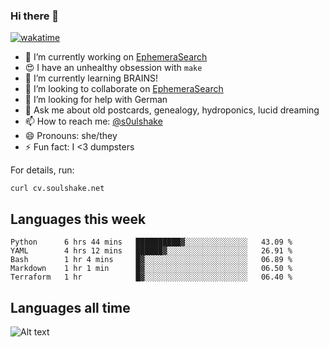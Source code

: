 ### Hi there 👋

[![wakatime](https://wakatime.com/badge/user/08339702-a231-40c4-8838-d449bd2ff951.svg)](https://wakatime.com/@08339702-a231-40c4-8838-d449bd2ff951)

<!--
**soulshake/soulshake** is a ✨ _special_ ✨ repository because its `README.md` (this file) appears on your GitHub profile.

Here are some ideas to get you started:

- 🔭 I’m currently working on ...
- 🌱 I’m currently learning ...
- 👯 I’m looking to collaborate on ...
- 🤔 I’m looking for help with ...
- 💬 Ask me about ...
- 📫 How to reach me: ...
- 😄 Pronouns: ...
- ⚡ Fun fact: ...
-->


- 🔭 I’m currently working on [EphemeraSearch](https://www.ephemerasearch.com/)
- 😍 I have an unhealthy obsession with `make`
- 🌱 I’m currently learning BRAINS!
- 👯 I’m looking to collaborate on [EphemeraSearch](https://www.ephemerasearch.com/)
- 🤔 I’m looking for help with German
- 💬 Ask me about old postcards, genealogy, hydroponics, lucid dreaming
- 📫 How to reach me: [@s0ulshake](https://twitter.com/soulshake)
- 😄 Pronouns: she/they
- ⚡ Fun fact: I <3 dumpsters

For details, run:

```
curl cv.soulshake.net
```

## Languages this week

<!--START_SECTION:waka-->
```text
Python      6 hrs 44 mins   ██████████▓░░░░░░░░░░░░░░   43.09 % 
YAML        4 hrs 12 mins   ██████▓░░░░░░░░░░░░░░░░░░   26.91 % 
Bash        1 hr 4 mins     █▓░░░░░░░░░░░░░░░░░░░░░░░   06.89 % 
Markdown    1 hr 1 min      █▓░░░░░░░░░░░░░░░░░░░░░░░   06.50 % 
Terraform   1 hr            █▓░░░░░░░░░░░░░░░░░░░░░░░   06.40 % 
```
<!--END_SECTION:waka-->

## Languages all time
![Alt text](https://wakatime.com/share/@aj/6aa10b67-a5e9-4fb1-acaf-8692f4385172.svg)
